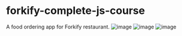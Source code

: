 # forkify-complete-js-course
A food ordering app for Forkify restaurant.
![image](https://user-images.githubusercontent.com/82968631/148464764-0f045510-b44d-47f9-88ff-7ac7f816a644.png)
![image](https://user-images.githubusercontent.com/82968631/148464854-f8f22a84-bb45-4f61-8e87-0d1d64f50885.png)
![image](https://user-images.githubusercontent.com/82968631/148464876-055d7b17-38ad-4227-8818-559db270e6f6.png)


